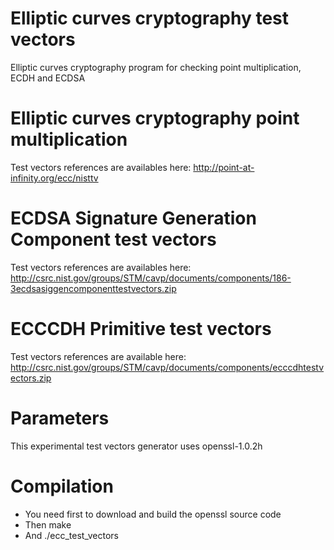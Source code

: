 # Elliptic curves cryptography test vectors
Elliptic curves cryptography program for checking point multiplication, ECDH and ECDSA

# Elliptic curves cryptography point multiplication

Test vectors references are availables here: http://point-at-infinity.org/ecc/nisttv

# ECDSA Signature Generation Component test vectors

Test vectors references are availables here: http://csrc.nist.gov/groups/STM/cavp/documents/components/186-3ecdsasiggencomponenttestvectors.zip

# ECCCDH Primitive test vectors

Test vectors references are available here: http://csrc.nist.gov/groups/STM/cavp/documents/components/ecccdhtestvectors.zip

# Parameters

This experimental test vectors generator uses openssl-1.0.2h

# Compilation

- You need first to download and build the openssl source code
- Then make
- And ./ecc_test_vectors
